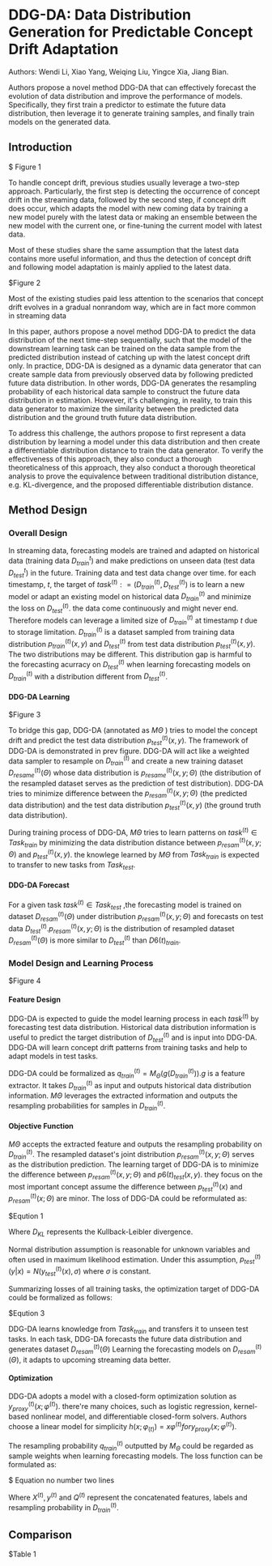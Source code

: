 
# DDG-DA: Data Distribution Generation for Predictable Concept Drift Adaptation

Authors: Wendi Li, Xiao Yang, Weiqing Liu, Yingce Xia, Jiang Bian.

Authors propose a novel method DDG-DA that can effectively forecast the evolution of data distribution and improve the performance of models. Specifically, they first train a predictor to estimate the future data distribution, then leverage it to generate training samples, and finally train models on the generated data.

## Introduction

$ Figure 1

To handle concept drift, previous studies usually leverage a two-step approach. Particularly, the first step is detecting the occurrence of concept drift in the streaming data, followed by the second step, if concept drift does occur, which adapts the model with new coming data by training a new model purely with the latest data or making an ensemble between the new model with the current one, or fine-tuning the current model with latest data.

Most of these studies share the same assumption that the latest data contains more useful information, and thus the detection of concept drift and following model adaptation is mainly applied to the latest data.

$Figure 2

Most of the existing studies paid less attention to the scenarios that concept drift evolves in a gradual nonrandom way, which are in fact more common in streaming data

In this paper, authors propose a novel method DDG-DA to predict the data distribution of the next time-step sequentially, such that the model of the downstream learning task can be trained on the data sample from the predicted distribution instead of catching up with the latest concept drift only. In practice, DDG-DA is designed as a dynamic data generator that can create sample data from previously observed data by following predicted future data distribution. In other words, DDG-DA generates the resampling probability of each historical data sample to construct the future data distribution in estimation. However, it's challenging, in reality, to train this data generator to maximize the similarity between the predicted data distribution and the ground truth future data distribution.

To address this challenge, the authors propose to first represent a data distribution by learning a model under this data distribution and then create a differentiable distribution distance to train the data generator. To verify the effectiveness of this approach, they also conduct a thorough theoreticalness of this approach, they also conduct a thorough theoretical analysis to prove the equivalence between traditional distribution distance, e.g. KL-divergence, and the proposed differentiable distribution distance.

## Method Design

### Overall Design

In streaming data, forecasting models are trained and adapted on historical data (training data $D^t_{train}$) and make predictions on unseen data (test data $D^{t}_{test}$) in the future. Training data and test data change over time. for each timestamp, $t$, the target of $task^{(t)} : = (D^{(t)}_{train}$$,D^{(t)}_{test})$ is to learn a new model or adapt an existing model on historical data $D^{(t)}_{train}$ and minimize the loss on $D^{(t)}_{test}$. the data come continuously and might never end. Therefore models can leverage a limited size of $D^{(t)}_{train}$ at timestamp $t$ due to storage limitation. $D^{(t)}_{train}$ is a dataset sampled from training data distribution $p^{(t)}_{train}(x,y)$ and $D^{(t)}_{test}$ from test data distribution $p^{(t)}_{test}(x,y)$. The two distributions may be different. This distribution gap is harmful to the forecasting acurracy on $D^{(t)}_{test}$ when learning forecasting models on $D^{(t)}_{train}$ with a distribution different from $D^{(t)}_{test}$.

#### DDG-DA Learning

$Figure 3

To bridge this gap, DDG-DA (annotated as $M Θ$ ) tries to model the concept drift and predict the test data distribution $p^{(t)}_{test}(x,y)$. The framework of DDG-DA is demonstrated in prev figure. DDG-DA will act like a weighted data sampler to resample on $D^{(t)}_{train}$ and create a new training dataset $D^{(t)}_{resame}(Θ)$ whose data distribution is $p^{(t)}_{resame}(x,y;Θ)$ (the distribution of the resampled dataset serves as the prediction of test distribution). DDG-DA tries to minimize difference between the $p^{(t)}_{resam}(x,y;Θ)$ (the predicted data distribution) and the test data distribution $p^{(t)}_{test}(x,y)$ (the ground truth data distribution).

During training process of DDG-DA, $MΘ$ tries to learn patterns on $task^{(t)} ∈ Task_{train}$ by minimizing the data distribution distance between $p^{(t)}_{resam}(x,y;Θ)$ and $p^{(t)}_{test}(x,y)$. the knowlege learned by $MΘ$ from $Task_{train}$ is expected to transfer to new tasks from $Task_{test}$.

#### DDG-DA Forecast

For a given task $task^{(t)} ∈ Task_{test}$ ,the forecasting model is trained on dataset $D^{(t)}_{resam}(Θ)$ under distribution $p^{(t)}_{resam}(x,y;Θ)$ and forecasts on test data $D^(t)_{test}$.$p^{(t)}_{resam}(x,y;Θ)$ is the distribution of resampled dataset $D^(t)_{resam}(Θ)$ is more similar to $D^{(t)}_{test}$ than $D6{(t)}_{train}$.

### Model Design and Learning Process

$Figure 4

#### Feature Design

DDG-DA is expected to guide the model learning process in each $task^{(t)}$ by forecasting test data distribution. Historical data distribution information is useful to predict the target distribution of $D^{(t)}_{test}$ and is input into DDG-DA. DDG-DA will learn concept drift patterns from training tasks and help to adapt models in test tasks.

DDG-DA could be formalized as $q^{(t)}_{train} = M_Θ (g(D^{(t)}_{train})).g$ is a feature extractor. It takes $D^{(t)}_{train}$ as input and outputs historical data distribution information. $MΘ$ leverages the extracted information and outputs the resampling probabilities for samples in $D^(t)_{train}$.

#### Objective Function

$MΘ$ accepts the extracted feature and outputs the resampling probability on $D^{(t)}_{train}$. The resampled dataset's joint distribution $p^{(t)}_{resam}(x,y;Θ)$ serves as the distribution prediction. The learning target of DDG-DA is to minimize the difference between $p^{(t)}_{resam}(x,y;Θ)$ and $p6{(t)}_{test}(x,y)$. they focus on the most important concept assume the difference between $p^{(t)}_{test}(x)$ and $p^{(t)}_{resam}(x;Θ)$ are minor. The loss of DDG-DA could be reformulated as:

$Eqution 1

Where $D_{KL}$ represents the Kullback-Leibler divergence.

Normal distribution assumption is reasonable for unknown variables and often used in maximum likelihood estimation. Under this assumption, $p^{(t)}_{test}(y|x) = N(y^{(t)}_{test}(x),σ)$ where $σ$ is constant.

Summarizing losses of all training tasks, the optimization target of DDG-DA could be formalized as follows:

$Eqution 3

DDG-DA learns knowledge from $Task_{train}$ and transfers it to unseen test tasks. In each task, DDG-DA forecasts the future data distribution and generates dataset $D^(t)_{resam}(Θ)$ Learning the forecasting models on $D^{(t)}_{resam}(Θ)$, it adapts to upcoming streaming data better.

#### Optimization

DDG-DA adopts a model with a closed-form optimization solution as $y^{(t)}_{proxy}(x;φ^(t))$. there're many choices, such as logistic regression, kernel-based nonlinear model, and differentiable closed-form solvers. Authors choose a linear model for simplicity $h(x; φ_{(t)} ) = xφ^{(t)} for y_{proxy} (x; φ^{(t)})$.

The resampling probability $q^{(t)}_{train}$ outputted by $M_Θ$ could be regarded as sample weights when learning forecasting models. The loss function can be formulated as:

$ Equation no number two lines

Where $X^{(t)},y^{(t)}$ and $Q^{(t)}$ represent the concatenated features, labels and resampling probability in $D^{(t)}_{train}$.

## Comparison

$Table 1
